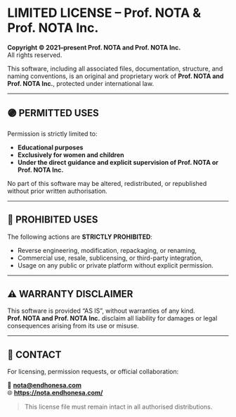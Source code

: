 # LIMITED LICENSE – Prof. NOTA & Prof. NOTA Inc.

**Copyright © 2021–present Prof. NOTA and Prof. NOTA Inc.**  
All rights reserved.

This software, including all associated files, documentation, structure, and naming conventions, is an original and proprietary work of **Prof. NOTA and Prof. NOTA Inc.**, protected under international law.

---

## 🟣 PERMITTED USES

Permission is strictly limited to:

- **Educational purposes**
- **Exclusively for women and children**
- **Under the direct guidance and explicit supervision of Prof. NOTA or Prof. NOTA Inc.**

No part of this software may be altered, redistributed, or republished without prior written authorisation.

---

## 🚫 PROHIBITED USES

The following actions are **STRICTLY PROHIBITED**:

- Reverse engineering, modification, repackaging, or renaming,
- Commercial use, resale, sublicensing, or third-party integration,
- Usage on any public or private platform without explicit permission.

---

## ⚠️ WARRANTY DISCLAIMER

This software is provided “AS IS”, without warranties of any kind.  
**Prof. NOTA and Prof. NOTA Inc.** disclaim all liability for damages or legal consequences arising from its use or misuse.

---

## 📮 CONTACT

For licensing, permission requests, or official collaboration:

📧 **nota@endhonesa.com**  
🌐 **https://nota.endhonesa.com/**

> This license file must remain intact in all authorised distributions.
